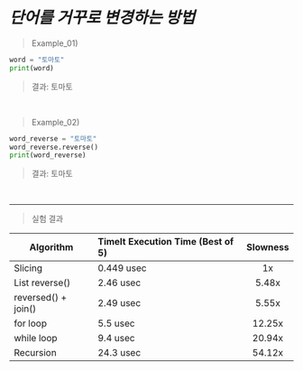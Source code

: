 *단어를 거꾸로 변경하는 방법*
======  
> Example_01)  

```Python
word = "토마토"
print(word)
```  
> 결과: 토마토  

<br>

> Example_02)  
```Python
word_reverse = "토마토"
word_reverse.reverse()
print(word_reverse)
```  
> 결과: 토마토  

<br>

***

> 실험 결과  
  
| Algorithm | 	TimeIt Execution Time (Best of 5) | Slowness |
| ---------- | :--------- | :----------: |
| Slicing    | 	0.449 usec       | 	1x       |
| List reverse()    | 2.46 usec       | 5.48x     |
| reversed() + join()    | 2.49 usec       | 5.55x       |
| for loop	    | 5.5 usec       | 12.25x       |
| while loop    | 9.4 usec       | 20.94x       |
| Recursion    | 24.3 usec       | 54.12x       |
  
